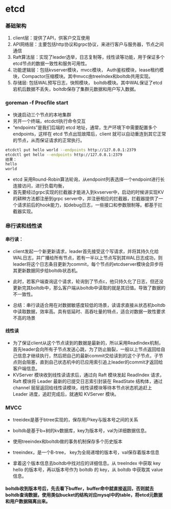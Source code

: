 <!--
 * @Author: zzzzztw
 * @Date: 2023-05-13 15:07:34
 * @LastEditors: Do not edit
 * @LastEditTime: 2023-05-14 21:16:02
 * @FilePath: /myLearning/etcd/笔记/1ReadAndWrite.md
-->
# etcd

### 基础架构
1. client层：提供了API，供客户交互使用
2. API网络层：主要包括http协议和grpc协议，来进行客户与服务器，节点之间通信
3. Raft算法层：实现了leader选举，日志复制等，线性读等功能，用于保证多个etcd节点的数据一致性和服务可用性。
4. 功能逻辑层：包括kvserver模块，mvcc模块， Auth鉴权模块，lease租约模块，Compactor压缩模块。其中mvcc由treeIndex和boltdb共用实现。
5. 存储层: 包括WAL预写日志，快照模块， boltdb模块。其中WAL保证了etcd宕机后数据不丢失，boltdb保存了集群元数据和用户写入数据。


### goreman -f Procfile start

- 快速启动三个节点的本地集群
- 另开一个终端，etcdctl执行命令交互
- “endpoints”是我们后端的 etcd 地址，通常，生产环境下中需要配置多个 endpoints，这样在 etcd 节点出现故障后，client 就可以自动重连到其它正常的节点，从而保证请求的正常执行。
```sh
etcdctl put hello world --endpoints http://127.0.0.1:2379
etcdctl get hello --endpoints http://127.0.0.1:2379
结果：
hello
world
```

- etcd 采用Round-Robin算法轮询，从endpoint列表选择一个endpoint进行长连接访问，进行负载均衡，
- 首先要经过grpc实现的拦截器才能进入到kvserver中，启动的时候讲实现KV的耕种方法都注册到grpc server中，并注册相应的拦截器，拦截器提供了一个请求前后的hook能力，如debug日志，一些接口和参数限制等。都基于拦截器实现。

### 串行读和线性读

#### 串行读：

- client发起一个新更新请求，leader首先接受这个写请求，并将其持久化给WAL日志，并广播给所有节点，若有一半以上节点写到其WAL日志成功，则leader将这个日志条目更新为commit，每个节点的etcdserver模块会异步将其更新数据同步给boltdb状态机。
- 此时，若客户端查询这个请求，轮询到了节点c，他只持久化了日志，但还没更新完其boltdb中，那么客户端从boltdb中读取的就是其旧值。导致了数据的不一致性。

- 总结：串行读适合用在对数据敏感度较低的场景，读请求直接从状态机boltdb中读取数据，效率高。具有低延时、高吞吐量的特点，适合对数据一致性要求不高的场景

#### 线性读

- 为了保证client从这个节点读到的数据是最新的，所以采用ReadIndex机制，首先leader会向所有子节点发送心跳，为了防止脑裂，一般以上节点返回给自己信息才继续执行，然后把自己的最新commit交给读到的这个子节点，子节点则会阻塞，直到自己状态机中的已应用索引追上leader的commit才返回给客户端信息。
- KVServer 模块收到线性读请求后，通过向 Raft 模块发起 ReadIndex 请求，Raft 模块将 Leader 最新的已提交日志索引封装在 ReadState 结构体，通过 channel 层层返回给线性读模块，线性读模块等待本节点状态机追赶上 Leader 进度，追赶完成后，就通知 KVServer 模块。

### MVCC

- treeidex是基于btree实现的，保存用户key与版本号之间的关系
- boltdb是基于b+树的kv数据库，key为版本号，val为详细数据信息。

- 使用treeindex和boltdb做的事务机制保存多个历史版本
- treeindex，是一个B-tree， key为全局递增的版本号，val保存着版本信息
- 拿着这个版本信息去boltdb中找对应的详细信息。从 treeIndex 中获取 key hello 的版本号，再以版本号作为 boltdb 的 key，从 boltdb 中获取其 value 信息。

#### boltdb收到版本号后，先去看下buffer，buffer命中就直接返回，否则就去boltdb查询数据，使用类似bucket的结构对应mysql中的table，将etcd元数据和用户数据隔离出来。